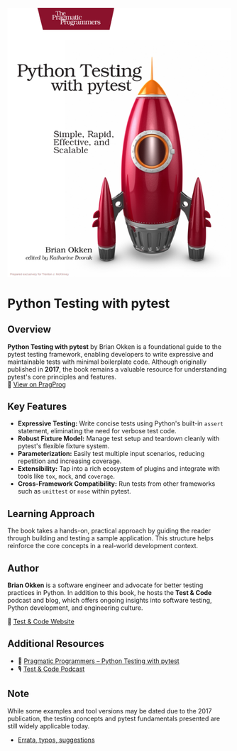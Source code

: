 ![book cover](Python_Testing_with_pytest.png)

# Python Testing with pytest

## Overview

**Python Testing with pytest** by Brian Okken is a foundational guide to the pytest testing framework, enabling developers to write expressive and maintainable tests with minimal boilerplate code. Although originally published in **2017**, the book remains a valuable resource for understanding pytest's core principles and features.  
📘 [View on PragProg](https://pragprog.com/titles/bopytest/python-testing-with-pytest/?utm_source=chatgpt.com)

## Key Features

- **Expressive Testing:** Write concise tests using Python's built-in `assert` statement, eliminating the need for verbose test code.
- **Robust Fixture Model:** Manage test setup and teardown cleanly with pytest's flexible fixture system.
- **Parameterization:** Easily test multiple input scenarios, reducing repetition and increasing coverage.
- **Extensibility:** Tap into a rich ecosystem of plugins and integrate with tools like `tox`, `mock`, and `coverage`.
- **Cross-Framework Compatibility:** Run tests from other frameworks such as `unittest` or `nose` within pytest.

## Learning Approach

The book takes a hands-on, practical approach by guiding the reader through building and testing a sample application. This structure helps reinforce the core concepts in a real-world development context.

## Author

**Brian Okken** is a software engineer and advocate for better testing practices in Python. In addition to this book, he hosts the **Test & Code** podcast and blog, which offers ongoing insights into software testing, Python development, and engineering culture.

🔗 [Test & Code Website](https://testandcode.com/)

## Additional Resources

- 📖 [Pragmatic Programmers – Python Testing with pytest](https://pragprog.com/titles/bopytest/python-testing-with-pytest/?utm_source=chatgpt.com)
- 🎙️ [Test & Code Podcast](https://testandcode.com/)

## Note

While some examples and tool versions may be dated due to the 2017 publication, the testing concepts and pytest fundamentals presented are still widely applicable today.
- [Errata, typos, suggestions](https://devtalk.com/books/python-testing-with-pytest/errata)
